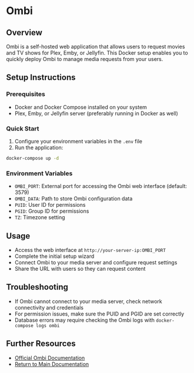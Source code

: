# Ombi

## Overview
Ombi is a self-hosted web application that allows users to request movies and TV shows for Plex, Emby, or Jellyfin. This Docker setup enables you to quickly deploy Ombi to manage media requests from your users.

## Setup Instructions

### Prerequisites
- Docker and Docker Compose installed on your system
- Plex, Emby, or Jellyfin server (preferably running in Docker as well)

### Quick Start
1. Configure your environment variables in the `.env` file
2. Run the application:
```sh
docker-compose up -d
```

### Environment Variables
- `OMBI_PORT`: External port for accessing the Ombi web interface (default: 3579)
- `OMBI_DATA`: Path to store Ombi configuration data
- `PUID`: User ID for permissions
- `PGID`: Group ID for permissions
- `TZ`: Timezone setting

## Usage
- Access the web interface at `http://your-server-ip:OMBI_PORT`
- Complete the initial setup wizard
- Connect Ombi to your media server and configure request settings
- Share the URL with users so they can request content

## Troubleshooting
- If Ombi cannot connect to your media server, check network connectivity and credentials
- For permission issues, make sure the PUID and PGID are set correctly
- Database errors may require checking the Ombi logs with `docker-compose logs ombi`

## Further Resources
- [Official Ombi Documentation](https://docs.ombi.app/)
- [Return to Main Documentation](../README.md)
